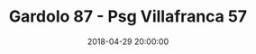 ---
title: Gardolo 87 - Psg Villafranca 57
date: 2018-04-29 20:00:00
squadra-a: Bc Gardolo
punteggio-a: 87
squadra-b: Psg Villafranca
punteggio-b: 57
partite/squadra: serie-d-17-18
luogo: Centro Sportivo Trento Nord
categoria: serie d
---